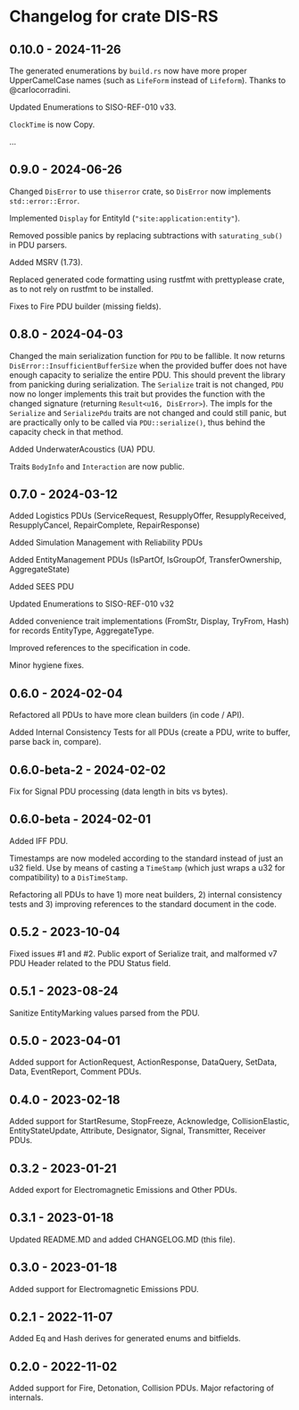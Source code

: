# Changelog for crate DIS-RS

## 0.10.0 - 2024-11-26

The generated enumerations by `build.rs` now have more proper UpperCamelCase names (such as `LifeForm` instead of `Lifeform`). Thanks to @carlocorradini.

Updated Enumerations to SISO-REF-010 v33.

`ClockTime` is now Copy.

...

## 0.9.0 - 2024-06-26

Changed `DisError` to use `thiserror` crate, so `DisError` now implements `std::error::Error`.

Implemented `Display` for EntityId (`"site:application:entity"`).

Removed possible panics by replacing subtractions with `saturating_sub()` in PDU parsers.

Added MSRV (1.73).

Replaced generated code formatting using rustfmt with prettyplease crate, as to not rely on rustfmt to be installed.

Fixes to Fire PDU builder (missing fields).

## 0.8.0 - 2024-04-03

Changed the main serialization function for `PDU` to be fallible. It now returns `DisError::InsufficientBufferSize` when 
the provided buffer does not have enough capacity to serialize the entire PDU. This should prevent the library from panicking during serialization.
The `Serialize` trait is not changed, `PDU` now no longer implements this trait but provides the function with the changed signature (returning `Result<u16, DisError>`).
The impls for the `Serialize` and `SerializePdu` traits are not changed and could still panic, but are practically only to be called via `PDU::serialize()`, thus behind the capacity check in that method.

Added UnderwaterAcoustics (UA) PDU.

Traits `BodyInfo` and `Interaction` are now public.

## 0.7.0 - 2024-03-12
Added Logistics PDUs (ServiceRequest, ResupplyOffer, ResupplyReceived, ResupplyCancel, RepairComplete, RepairResponse)

Added Simulation Management with Reliability PDUs

Added EntityManagement PDUs (IsPartOf, IsGroupOf, TransferOwnership, AggregateState)

Added SEES PDU

Updated Enumerations to SISO-REF-010 v32

Added convenience trait implementations (FromStr, Display, TryFrom, Hash) for records EntityType, AggregateType.

Improved references to the specification in code.

Minor hygiene fixes.

## 0.6.0 - 2024-02-04
Refactored all PDUs to have more clean builders (in code / API).

Added Internal Consistency Tests for all PDUs (create a PDU, write to buffer, parse back in, compare).

## 0.6.0-beta-2 - 2024-02-02
Fix for Signal PDU processing (data length in bits vs bytes).

## 0.6.0-beta - 2024-02-01
Added IFF PDU.

Timestamps are now modeled according to the standard instead of just an u32 field. Use by means of casting a ```TimeStamp``` (which just wraps a u32 for compatibility) to a ```DisTimeStamp```.

Refactoring all PDUs to have 1) more neat builders, 2) internal consistency tests and 3) improving references to the standard document in the code.

## 0.5.2 - 2023-10-04
Fixed issues #1 and #2. Public export of Serialize trait, and malformed v7 PDU Header related to the PDU Status field.

## 0.5.1 - 2023-08-24
Sanitize EntityMarking values parsed from the PDU.

## 0.5.0 - 2023-04-01
Added support for ActionRequest, ActionResponse, DataQuery, SetData, Data, EventReport, Comment PDUs.

## 0.4.0 - 2023-02-18
Added support for StartResume, StopFreeze, Acknowledge, CollisionElastic, EntityStateUpdate, Attribute, Designator, Signal, Transmitter, Receiver PDUs.

## 0.3.2 - 2023-01-21
Added export for Electromagnetic Emissions and Other PDUs.

## 0.3.1 - 2023-01-18
Updated README.MD and added CHANGELOG.MD (this file).

## 0.3.0 - 2023-01-18
Added support for Electromagnetic Emissions PDU.

## 0.2.1 - 2022-11-07
Added Eq and Hash derives for generated enums and bitfields.

## 0.2.0 - 2022-11-02
Added support for Fire, Detonation, Collision PDUs.
Major refactoring of internals.